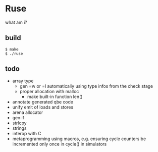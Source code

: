 # Ruse

what am i?

## build

```
$ make
$ ./ruse
```

## todo

* array type
  * gen =w or =l automatically using type infos from the check stage
  * proper allocation with malloc
    * make built-in function len()
* annotate generated qbe code
* unify emit of loads and stores
* arena allocator
* gen if
* strlcpy
* strings
* interop with C
* metaprogramming using macros, e.g. ensuring cycle counters be incremented
  only once in cycle() in simulators
